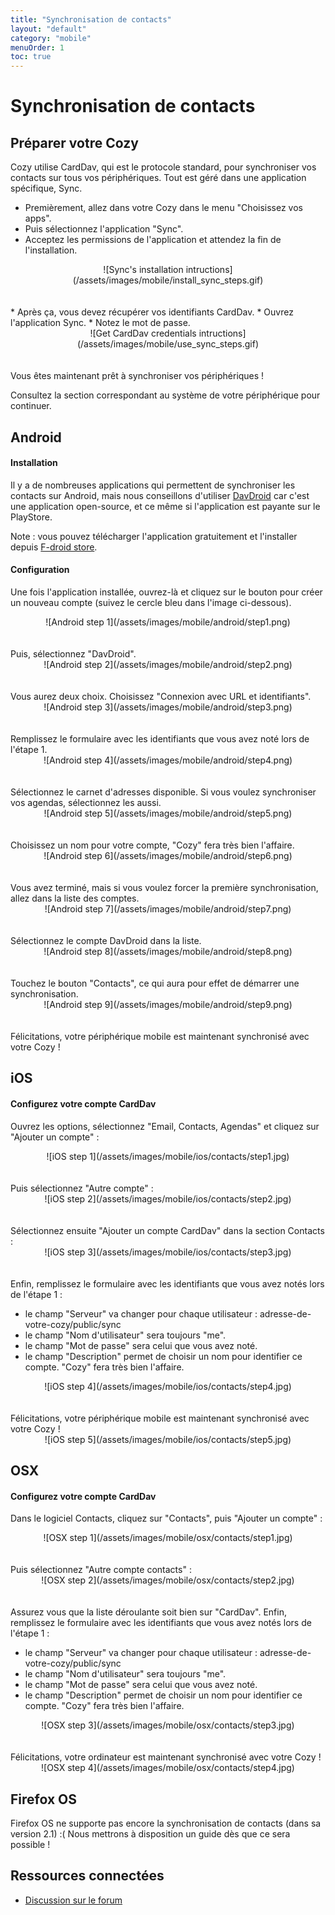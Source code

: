 ```yaml
---
title: "Synchronisation de contacts"
layout: "default"
category: "mobile"
menuOrder: 1
toc: true
---
```

# Synchronisation de contacts

## Préparer votre Cozy
Cozy utilise CardDav, qui est le protocole standard, pour synchroniser vos contacts sur tous vos périphériques. Tout est géré dans une application spécifique, Sync.

* Premièrement, allez dans votre Cozy dans le menu "Choisissez vos apps".
* Puis sélectionnez l'application "Sync".
* Acceptez les permissions de l'application et attendez la fin de l'installation.

<center>![Sync's installation intructions](/assets/images/mobile/install_sync_steps.gif)</center>

<br />
<br />
* Après ça, vous devez récupérer vos identifiants CardDav.
* Ouvrez l'application Sync.
* Notez le mot de passe.

<center>![Get CardDav credentials intructions](/assets/images/mobile/use_sync_steps.gif)</center>

<br />
<br />
Vous êtes maintenant prêt à synchroniser vos périphériques !

Consultez la section correspondant au système de votre périphérique pour continuer.

## Android

#### Installation
Il y a de nombreuses applications qui permettent de synchroniser les contacts sur Android, mais nous conseillons d'utiliser [DavDroid](http://davdroid.bitfire.at/) car c'est une application open-source, et ce même si l'application est payante sur le PlayStore.

Note : vous pouvez télécharger l'application gratuitement et l'installer depuis [F-droid store](https://f-droid.org/repository/browse/?fdid=at.bitfire.davdroid).

#### Configuration
Une fois l'application installée, ouvrez-là et cliquez sur le bouton pour créer un nouveau compte (suivez le cercle bleu dans l'image ci-dessous).
<center>![Android step 1](/assets/images/mobile/android/step1.png)</center>

<br />
<br />
Puis, sélectionnez "DavDroid".
<center>![Android step 2](/assets/images/mobile/android/step2.png)</center>

<br />
<br />
Vous aurez deux choix. Choisissez "Connexion avec URL et identifiants".
<center>![Android step 3](/assets/images/mobile/android/step3.png)</center>

<br />
<br />
Remplissez le formulaire avec les identifiants que vous avez noté lors de l'étape 1.
<center>![Android step 4](/assets/images/mobile/android/step4.png)</center>

<br />
<br />
Sélectionnez le carnet d'adresses disponible. Si vous voulez synchroniser vos agendas, sélectionnez les aussi.
<center>![Android step 5](/assets/images/mobile/android/step5.png)</center>

<br />
<br />
Choisissez un nom pour votre compte, "Cozy" fera très bien l'affaire.
<center>![Android step 6](/assets/images/mobile/android/step6.png)</center>

<br />
<br />
Vous avez terminé, mais si vous voulez forcer la première synchronisation, allez dans la liste des comptes.
<center>![Android step 7](/assets/images/mobile/android/step7.png)</center>

<br />
<br />
Sélectionnez le compte DavDroid dans la liste.
<center>![Android step 8](/assets/images/mobile/android/step8.png)</center>

<br />
<br />
Touchez le bouton "Contacts", ce qui aura pour effet de démarrer une synchronisation.
<center>![Android step 9](/assets/images/mobile/android/step9.png)</center>

<br />
<br />
Félicitations, votre périphérique mobile est maintenant synchronisé avec votre Cozy !

## iOS

#### Configurez votre compte CardDav
Ouvrez les options, sélectionnez "Email, Contacts, Agendas" et cliquez sur "Ajouter un compte" :
<center>![iOS step 1](/assets/images/mobile/ios/contacts/step1.jpg)</center>

<br />
<br />
Puis sélectionnez "Autre compte" :
<center>![iOS step 2](/assets/images/mobile/ios/contacts/step2.jpg)</center>

<br />
<br />
Sélectionnez ensuite "Ajouter un compte CardDav" dans la section Contacts :
<center>![iOS step 3](/assets/images/mobile/ios/contacts/step3.jpg)</center>

<br />
<br />
Enfin, remplissez le formulaire avec les identifiants que vous avez notés lors de l'étape 1 :

* le champ "Serveur" va changer pour chaque utilisateur : adresse-de-votre-cozy/public/sync
* le champ "Nom d'utilisateur" sera toujours "me".
* le champ "Mot de passe" sera celui que vous avez noté.
* le champ "Description" permet de choisir un nom pour identifier ce compte. "Cozy" fera très bien l'affaire.

<center>![iOS step 4](/assets/images/mobile/ios/contacts/step4.jpg)</center>

<br />
<br />
Félicitations, votre périphérique mobile est maintenant synchronisé avec votre Cozy !
<center>![iOS step 5](/assets/images/mobile/ios/contacts/step5.jpg)</center>

## OSX

#### Configurez votre compte CardDav
Dans le logiciel Contacts, cliquez sur "Contacts", puis "Ajouter un compte" :
<center>![OSX step 1](/assets/images/mobile/osx/contacts/step1.jpg)</center>

<br />
<br />
Puis sélectionnez "Autre compte contacts" :
<center>![OSX step 2](/assets/images/mobile/osx/contacts/step2.jpg)</center>

<br />
<br />
Assurez vous que la liste déroulante soit bien sur "CardDav".
Enfin, remplissez le formulaire avec les identifiants que vous avez notés lors de l'étape 1 :

* le champ "Serveur" va changer pour chaque utilisateur : adresse-de-votre-cozy/public/sync
* le champ "Nom d'utilisateur" sera toujours "me".
* le champ "Mot de passe" sera celui que vous avez noté.
* le champ "Description" permet de choisir un nom pour identifier ce compte. "Cozy" fera très bien l'affaire.

<center>![OSX step 3](/assets/images/mobile/osx/contacts/step3.jpg)</center>

<br />
<br />
Félicitations, votre ordinateur est maintenant synchronisé avec votre Cozy !
<center>![OSX step 4](/assets/images/mobile/osx/contacts/step4.jpg)</center>

## Firefox OS

Firefox OS ne supporte pas encore la synchronisation de contacts (dans sa version 2.1) :(
Nous mettrons à disposition un guide dès que ce sera possible !

## Ressources connectées
* [Discussion sur le forum](https://forum.cozy.io/)
